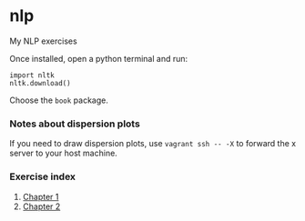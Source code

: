 # nlp
My NLP exercises

Once installed, open a python terminal and run:

```
import nltk
nltk.download()
```

Choose the `book` package.


### Notes about dispersion plots

If you need to draw dispersion plots, use `vagrant ssh -- -X` to forward the x server to your host machine.


### Exercise index

1. [Chapter 1](/exercises/chapter-1.md)
1. [Chapter 2](/exercises/chapter-2.md)
